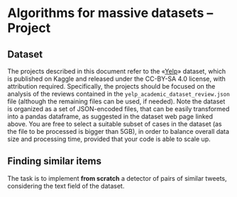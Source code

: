 
# Algorithms for massive datasets – Project

## Dataset
The projects described in this document refer to the «[Yelp](https://www.kaggle.com/datasets/yelp-dataset/yelp-dataset)» dataset, which is published on Kaggle and released under the
CC-BY-SA 4.0 license, with attribution required. Specifically, the projects should be focused on the analysis of the reviews contained in the `yelp_academic_dataset_review.json` 
file (although the remaining files can be used, if needed). Note the dataset is organized as a set of JSON-encoded files, that can be easily transformed into a pandas dataframe, as 
suggested in the dataset web page linked above. You are free to select a suitable subset of cases in the dataset (as the file to be processed is bigger than 5GB), in order to 
balance overall data size and processing time, provided that your code is able to scale up.

## Finding similar items
The task is to implement **from scratch** a detector of pairs of similar tweets, considering the text field of the dataset.
